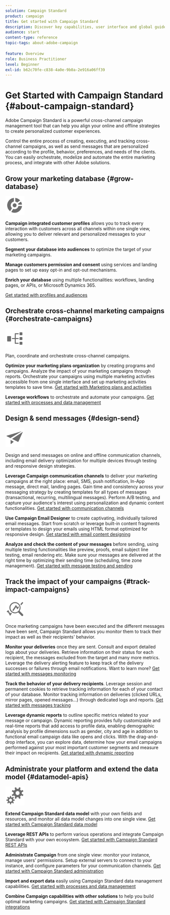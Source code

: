 ```yaml
---
solution: Campaign Standard
product: campaign
title: Get started with Campaign Standard
description: Discover key capabilities, user interface and global guidelines.
audience: start
content-type: reference
topic-tags: about-adobe-campaign

feature: Overview
role: Business Practitioner
level: Beginner
exl-id: b62c70fe-c838-4a0e-9b0a-2e916a06ff39
---
```

# Get Started with Campaign Standard {#about-campaign-standard}

Adobe Campaign Standard is a powerful cross-channel campaign management tool that can help you align your online and offline strategies to create personalized customer experiences.

Control the entire process of creating, executing, and tracking cross-channel campaigns, as well as send messages that are personalized according to the profile, behavior, preferences, and needs of the clients. You can easily orchestrate, modelize and automate the entire marketing process, and integrate with other Adobe solutions.

## Grow your marketing database {#grow-database}

<img width="60px" alt="conditions" src="assets/icon_segment.svg"/>

**Campaign integrated customer profiles** allows you to track every interaction with customers across all channels within one single view, allowing you to deliver relevant and personalized messages to your customers. 

**Segment your database into audiences** to optimize the target of your marketing campaigns.

**Manage customers permission and consent** using services and landing pages to set up easy opt-in and opt-out mechanisms.

**Enrich your database** using multiple functionalities: workflows, landing pages, or APIs, or Microsoft Dynamics 365.

[Get started with profiles and audiences](../../audiences/using/get-started-profiles-and-audiences.md)

## Orchestrate cross-channel marketing campaigns {#orchestrate-campaigns}

<img width="60px" alt="conditions" src="assets/icon_workflows.svg"/>

Plan, coordinate and orchestrate cross-channel campaigns.

**Optimize your marketing plans organization** by creating programs and campaigns. Analyze the impact of your marketing campaigns through reports. Orchestrate your campaigns using multiple marketing activities accessible from one single interface and set up marketing activities templates to save time. [Get started with Marketing plans and activities](../../start/using/programs-and-campaigns.md)

**Leverage workflows** to orchestrate and automate your campaigns. [Get started with processes and data management](../../automating/using/get-started-workflows.md)

## Design & send messages {#design-send}

<img width="60px" alt="conditions" src="assets/icon_send.svg"/>

Design and send messages on online and offline communication channels, including email delivery optimization for multiple devices through testing and responsive design strategies.

**Leverage Campaign communication channels** to deliver your marketing campaigns at the right place: email, SMS, push notification, In-App message, direct mail, landing pages. Gain time and consistency across your messaging strategy by creating templates for all types of messages (transactional, recurring, multilingual messages). Perform A/B testing, and capture your audience's interest using personalization and dynamic content functionalities. [Get started with communication channels](../../channels/using/get-started-communication-channels.md)

**Use Campaign Email Designer** to create captivating, individually tailored email messages. Start from scratch or leverage built-in content fragments or templates to design your emails using HTML format optimized for responsive design. [Get started with email content designing](../../designing/using/designing-content-in-adobe-campaign.md)

**Analyze and check the content of your messages** before sending, using multiple testing functionalities like preview, proofs, email subject line testing, email rendering etc. Make sure your messages are delivered at the right time by optimizing their sending time (scheduling, time zone management). [Get started with message testing and sending](../../sending/using/get-started-sending-messages.md)

## Track the impact of your campaigns {#track-impact-campaigns}

<img width="60px" alt="conditions" src="assets/icon_report.svg"/>

Once marketing campaigns have been executed and the different messages have been sent, Campaign Standard allows you monitor them to track their impact as well as their recipients' behavior.

**Monitor your deliveries** once they are sent. Consult and export detailed logs about your deliveries. Retrieve information on their status for each recipient, the messages excluded from the target and many more metrics.
Leverage the delivery alerting feature to keep track of the delivery successes or failures through email notifications. Want to learn more? [Get started with messages monitoring](../../sending/using/monitoring-a-delivery.md)

**Track the behavior of your delivery recipients**. Leverage session and permanent cookies to retrieve tracking information for each of your contact of your database. Monitor tracking information on deliveries (clicked URLs, mirror pages, opened messages...) through dedicated logs and reports. [Get started with messages tracking](../../sending/using/tracking-messages.md)

**Leverage dynamic reports** to outline specific metrics related to your message or campaign. Dynamic reporting provides fully customizable and real-time reports that add access to profile data, enabling demographic analysis by profile dimensions such as gender, city and age in addition to functional email campaign data like opens and clicks. With the drag-and-drop interface, you can explore data, determine how your email campaigns performed against your most important customer segments and measure their impact on recipients. [Get started with dynamic reporting](../../reporting/using/about-dynamic-reports.md)

## Administrate your platform and extend the data model {#datamodel-apis}

<img width="60px" alt="conditions" src="assets/icon_admin.svg"/>

**Extend Campaign Standard data model** with your own fields and resources, and monitor all data model changes into one single view. [Get started with Campaign Standard data model](../../developing/using/get-started-data-model.md)

**Leverage REST APIs** to perform various operations and integrate Campaign Standard with your own ecosystem. [Get started with Campaign Standard REST APIs](../../api/using/get-started-apis.md)

**Administrate Campaign** from one single view: monitor your instance, manage users' permissions. Setup external servers to connect to your instance, and configure parameters for your communication channels. [Get started with Campaign Standard administration](../../administration/using/get-started-campaign-administration.md)

**Import and export data** easily using Campaign Standard data management capabilities. [Get started with processes and data management](../../automating/using/get-started-workflows.md)

**Combine Campaign capabilities with other solutions** to help you build optimal marketing campaigns. [Get started with Campaign Standard integrations](../../integrating/using/get-started-campaign-integrations.md)
